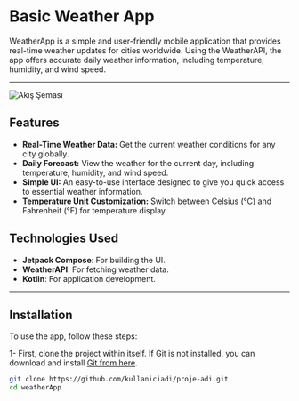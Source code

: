 # Basic Weather App

WeatherApp is a simple and user-friendly mobile application that provides real-time weather updates for cities worldwide. Using the WeatherAPI, the app offers accurate daily weather information, including temperature, humidity, and wind speed.

---
![Akış Şeması](https://github.com/sudesuvar/weatherApp/img/1.jpg)


## Features
   - **Real-Time Weather Data:** Get the current weather conditions for any city globally.
   - **Daily Forecast:** View the weather for the current day, including temperature, humidity, and wind speed.
   - **Simple UI:** An easy-to-use interface designed to give you quick access to essential weather information.
   - **Temperature Unit Customization:** Switch between Celsius (°C) and Fahrenheit (°F) for temperature display.

## Technologies Used
- **Jetpack Compose**: For building the UI.
- **WeatherAPI**: For fetching weather data.  
- **Kotlin**: For application development.  

---

## Installation
To use the app, follow these steps:

1- First, clone the project within itself. If Git is not installed, you can download and install [Git from here](https://git-scm.com/).

```bash
git clone https://github.com/kullaniciadi/proje-adi.git
cd weatherApp
```



